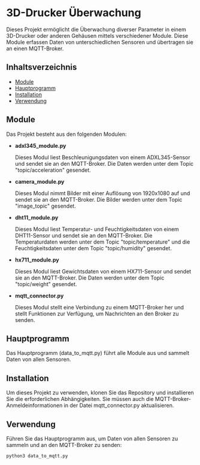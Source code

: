 # 3D-Drucker Überwachung

Dieses Projekt ermöglicht die Überwachung diverser Parameter in einem 3D-Drucker oder anderen Gehäusen mittels verschiedener Module. Diese Module erfassen Daten von unterschiedlichen Sensoren und übertragen sie an einen MQTT-Broker.

## Inhaltsverzeichnis

- [Module](#module)
- [Hauptprogramm](#hauptprogramm)
- [Installation](#installation)
- [Verwendung](#verwendung)

## Module

Das Projekt besteht aus den folgenden Modulen:

- **adxl345_module.py**

  Dieses Modul liest Beschleunigungsdaten von einem ADXL345-Sensor und sendet sie an den MQTT-Broker. Die Daten werden unter dem Topic "topic/acceleration" gesendet.

- **camera_module.py**

  Dieses Modul nimmt Bilder mit einer Auflösung von 1920x1080 auf und sendet sie an den MQTT-Broker. Die Bilder werden unter dem Topic "image_topic" gesendet.

- **dht11_module.py**

  Dieses Modul liest Temperatur- und Feuchtigkeitsdaten von einem DHT11-Sensor und sendet sie an den MQTT-Broker. Die Temperaturdaten werden unter dem Topic "topic/temperature" und die Feuchtigkeitsdaten unter dem Topic "topic/humidity" gesendet.

- **hx711_module.py**

  Dieses Modul liest Gewichtsdaten von einem HX711-Sensor und sendet sie an den MQTT-Broker. Die Daten werden unter dem Topic "topic/weight" gesendet.

- **mqtt_connector.py**

  Dieses Modul stellt eine Verbindung zu einem MQTT-Broker her und stellt Funktionen zur Verfügung, um Nachrichten an den Broker zu senden.

## Hauptprogramm

Das Hauptprogramm (data_to_mqtt.py) führt alle Module aus und sammelt Daten von allen Sensoren.

## Installation

Um dieses Projekt zu verwenden, klonen Sie das Repository und installieren Sie die erforderlichen Abhängigkeiten. Sie müssen auch die MQTT-Broker-Anmeldeinformationen in der Datei mqtt_connector.py aktualisieren.

## Verwendung

Führen Sie das Hauptprogramm aus, um Daten von allen Sensoren zu sammeln und an den MQTT-Broker zu senden:

```bash
python3 data_to_mqtt.py

